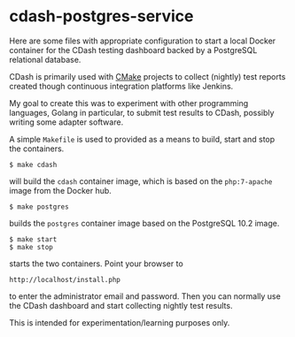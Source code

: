# cdash-postgres-service

Here are some files with appropriate configuration to start a local
Docker container for the CDash testing dashboard backed by a
PostgreSQL relational database.

CDash is primarily used with [CMake](https://cmake.org/) projects to
collect (nightly) test reports created though continuous integration
platforms like Jenkins.

My goal to create this was to experiment with other programming
languages, Golang in particular, to submit test results to CDash,
possibly writing some adapter software.

A simple `Makefile` is used to provided as a means to build, start and
stop the containers.

    $ make cdash

will build the `cdash` container image, which is based on the
`php:7-apache` image from the Docker hub.

    $ make postgres

builds the `postgres` container image based on the PostgreSQL 10.2
image.

    $ make start
	$ make stop

starts the two containers. Point your browser to

    http://localhost/install.php

to enter the administrator email and password. Then you can normally
use the CDash dashboard and start collecting nightly test results.

This is intended for experimentation/learning purposes only.
